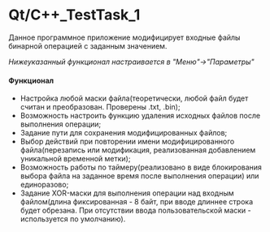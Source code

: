# Qt/C++_TestTask_1
Данное программное приложение модифицирует входные файлы бинарной операцией с заданным значением.

*Нижеуказанный функционал настраивается в "Меню"->"Параметры"*
#### Функционал
* Настройка любой маски файла(теоретически, любой файл будет считан и преобразован. Проверены .txt, .bin);
* Возможность настроить функцию удаления исходных файлов после выполнения операции;
* Задание пути для сохранения модифицированных файлов;
* Выбор действий при повторении имени модифицированного файла(перезапись или модификация, реализованная добавлением уникальной временной метки);
* Возможность работы по таймеру(реализовано в виде блокирования выбора файла на заданное время после выполнения операции) или единоразово;
* Задание XOR-маски для выполнения операции над входным файлом(длина фиксированная - 8 байт, при вводе длиннее строка будет обрезана. При отсутствии ввода пользовательской маски - используется по умолчанию).

